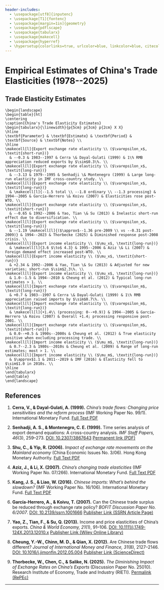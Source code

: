 ```yaml
---
header-includes:
  - \usepackage[utf8]{inputenc}
  - \usepackage[T1]{fontenc}
  - \usepackage[margin=1in]{geometry}
  - \usepackage{pdflscape}
  - \usepackage{tabularx}
  - \usepackage{makecell}
  - \usepackage{hyperref}
  - \hypersetup{colorlinks=true, urlcolor=blue, linkcolor=blue, citecolor=blue}
---
```


# Empirical Estimates of China's Trade Elasticities (1978--2025)

## Trade Elasticity Estimates

```{=latex}
\begin{landscape}
\begin{table}[ht]
\centering
\caption{China's Trade Elasticity Estimates}
\begin{tabularx}{\linewidth}{p{5cm} p{3cm} p{2cm} X X}
\hline
\textbf{Parameter} & \textbf{Estimate} & \textbf{Period} & \textbf{Source} & \textbf{Notes} \\
\hline
\makecell[l]{Export exchange rate elasticity \\ ($\varepsilon_x$, \textit{short-run})}
  & --0.3 & 1983--1997 & Cerra \& Dayal-Gulati (1999) & 1\% RMB appreciation reduced exports by $\sim$0.3\%. \\
\makecell[l]{Export exchange rate elasticity \\ ($\varepsilon_x$, \textit{long-run})}
  & --3.13 & 1979--1995 & Senhadji \& Montenegro (1999) & Large long-run elasticity in IMF cross-country study. \\
\makecell[l]{Export exchange rate elasticity \\ ($\varepsilon_x$, \textit{long-run})}
  & \makecell[l]{--1.5 total \\ --1.8 ordinary \\ --1.3 processing} & 1994--2005 & García-Herrero \& Koivu (2007) & Elasticities rose post-WTO. \\
\makecell[l]{Export exchange rate elasticity \\ ($\varepsilon_x$, \textit{short-run})}
  & --0.65 & 1992--2006 & Yao, Tian \& Su (2013) & Inelastic short-run effect due to diversification. \\
\makecell[l]{Export exchange rate elasticity \\ ($\varepsilon_x$, \textit{long-run})}
  & --1.19 \makecell[l]{($\approx$--1.36 pre-2009 \\ vs --0.31 post-2009)} & 1994--2023 & Thorbecke (2025) & Diminished response post-2008 crisis. \\
\makecell[l]{Export income elasticity \\ ($\mu_x$, \textit{long-run})}
  & \makecell[l]{3.6 $\to$ 4.3} & 1995--2006 & Aziz \& Li (2007) & Foreign demand effect increased post-WTO. \\
\makecell[l]{Export income elasticity \\ ($\mu_x$, \textit{short-run})}
  & +2.34 & 1992--2006 & Yao, Tian \& Su (2013) & Adjusted for new varieties; short-run $\sim$2.3\%. \\
\makecell[l]{Export income elasticity \\ ($\mu_x$, \textit{long-run})}
  & 1.0--1.5 & 1994--2010 & Cheung et al. (2012) & Typical long-run estimates > 1. \\
\makecell[l]{Import exchange rate elasticity \\ ($\varepsilon_m$, \textit{long-run})}
  & +0.7 & 1983--1997 & Cerra \& Dayal-Gulati (1999) & 1\% RMB appreciation raised imports by $\sim$0.7\%. \\
\makecell[l]{Import exchange rate elasticity \\ ($\varepsilon_m$, \textit{long-run})}
  & \makecell[l]{+1.4\\ (processing: 0--+0.9)} & 1994--2005 & García-Herrero \& Koivu (2007) & Overall +1.4; processing responsive post-2001. \\
\makecell[l]{Import exchange rate elasticity \\ ($\varepsilon_m$, \textit{short-run})}
  & 0.0--+0.5 & 1990s--2000s & Cheung et al. (2012) & True elasticity positive when excluding processing trade. \\
\makecell[l]{Import income elasticity \\ ($\mu_m$, \textit{long-run})}
  & 0.7--2.3 & 1980s--2010s & Cheung et al. (2009) & Range of long-run estimates; most > 1. \\
\makecell[l]{Import income elasticity \\ ($\mu_m$, \textit{long-run})}
  & $\approx$1.1 & 2011--2019 & IMF (2016) & Elasticity fell to $\sim$1.0 in 2010s. \\
\hline
\end{tabularx}
\end{table}
\end{landscape}
````

## References

1. **Cerra, V., & Dayal-Gulati, A. (1999).**
   *China’s trade flows: Changing price sensitivities and the reform process* (IMF Working Paper No. 99/1). International Monetary Fund.
   [Full Text PDF](https://www.imf.org/external/pubs/ft/wp/1999/wp9901.pdf)

2. **Senhadji, A. S., & Montenegro, C. E. (1999).**
   Time series analysis of export demand equations: A cross-country analysis. *IMF Staff Papers, 46*(3), 259–273.
   [DOI: 10.2307/3867643](https://doi.org/10.2307/3867643)
   [Permanent link (PDF)](https://www.imf.org/external/pubs/ft/staffp/1999/09-99/pdf/senhadji.pdf)

3. **Shu, C., & Yip, R. (2006).**
   *Impact of exchange rate movements on the Mainland economy* (China Economic Issues No. 3/06). Hong Kong Monetary Authority.
   [Full Text PDF](https://www.hkma.gov.hk/media/eng/publication-and-research/research/china-economic-issues/CEI-200603.pdf)

4. **Aziz, J., & Li, X. (2007).**
   *China’s changing trade elasticities* (IMF Working Paper No. 07/266). International Monetary Fund.
   [Full Text PDF](https://www.imf.org/external/pubs/ft/wp/2007/wp07266.pdf)

5. **Kang, J. S., & Liao, W. (2016).**
   *Chinese imports: What’s behind the slowdown?* (IMF Working Paper No. 16/106). International Monetary Fund.
   [Full Text PDF](https://www.imf.org/external/pubs/ft/wp/2016/wp16106.pdf)

6. **García-Herrero, A., & Koivu, T. (2007).**
   Can the Chinese trade surplus be reduced through exchange rate policy? *BOFIT Discussion Paper No. 6/2007*.
   [DOI: 10.2139/ssrn.1001666](https://doi.org/10.2139/ssrn.1001666)
   [Publisher Link (SSRN Article Page)](https://papers.ssrn.com/sol3/papers.cfm?abstract_id=1001666)

7. **Yao, Z., Tian, F., & Su, Q. (2013).**
   Income and price elasticities of China’s exports. *China & World Economy, 21*(1), 91–106.
   [DOI: 10.1111/j.1749-124X.2013.12010.x](https://doi.org/10.1111/j.1749-124X.2013.12010.x)
   [Publisher Link (Wiley Online Library)](https://onlinelibrary.wiley.com/doi/10.1111/j.1749-124X.2013.12010.x)

8. **Cheung, Y.-W., Chinn, M. D., & Qian, X. (2012).**
   Are Chinese trade flows different? *Journal of International Money and Finance, 31*(8), 2127–2146.
   [DOI: 10.1016/j.jimonfin.2012.05.004](https://doi.org/10.1016/j.jimonfin.2012.05.004)
   [Publisher Link (ScienceDirect)](https://www.sciencedirect.com/science/article/pii/S0261560612000984)

9. **Thorbecke, W., Chen, C., & Salike, N. (2025).**
   *The Diminishing Impact of Exchange Rates on China’s Exports* (Discussion Paper No. 25010). Research Institute of Economy, Trade and Industry (RIETI).
   [Permalink (RePEc)](https://ideas.repec.org/p/eti/dpaper/25010.html)

---

